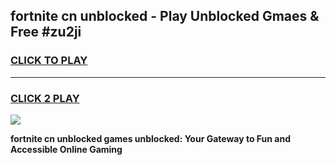 
## fortnite cn unblocked - Play Unblocked Gmaes & Free #zu2ji
<h3>
<a href="https://news.freeplayer.one?title=fortnite_cn_unblocked&ref=24F">CLICK TO PLAY</a></h3>
<hr>

<h3>
<a href="https://news.freeplayer.one?title=fortnite_cn_unblocked&ref=24F">CLICK 2 PLAY</a>
  
</h3>

<a href="https://news.freeplayer.one?title=fortnite_cn_unblocked&ref=24F/"><img src="https://clearcache.store/games.png"></a>


**fortnite cn unblocked games unblocked: Your Gateway to Fun and Accessible Online Gaming**
